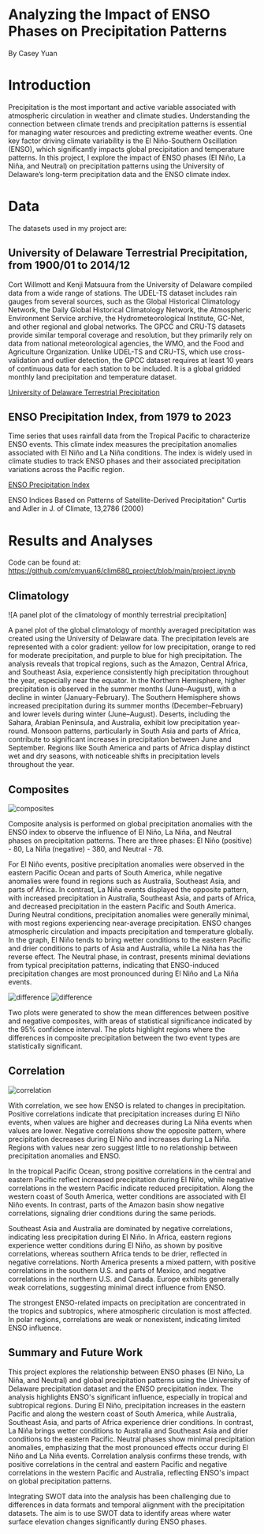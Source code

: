 # Analyzing the Impact of ENSO Phases on Precipitation Patterns
By Casey Yuan
# Introduction
Precipitation is the most important and active variable associated with atmospheric circulation in weather and climate studies. Understanding the connection between climate trends and precipitation patterns is essential for managing water resources and predicting extreme weather events. One key factor driving climate variability is the El Niño-Southern Oscillation (ENSO), which significantly impacts global precipitation and temperature patterns. In this project, I explore the impact of ENSO phases (El Niño, La Niña, and Neutral) on precipitation patterns using the University of Delaware’s long-term precipitation data and the ENSO climate index.
# Data
The datasets used in my project are:
## University of Delaware Terrestrial Precipitation, from 1900/01 to 2014/12
Cort Willmott and Kenji Matsuura from the University of Delaware compiled data from a wide range of stations. The UDEL-TS dataset includes rain gauges from several sources, such as the Global Historical Climatology Network, the Daily Global Historical Climatology Network, the Atmospheric Environment Service archive, the Hydrometeorological Institute, GC-Net, and other regional and global networks. The GPCC and CRU-TS datasets provide similar temporal coverage and resolution, but they primarily rely on data from national meteorological agencies, the WMO, and the Food and Agriculture Organization. Unlike UDEL-TS and CRU-TS, which use cross-validation and outlier detection, the GPCC dataset requires at least 10 years of continuous data for each station to be included.
It is a global gridded monthly land precipitation and temperature dataset.

[University of Delaware Terrestrial Precipitation](https://psl.noaa.gov/data/gridded/data.UDel_AirT_Precip.html)

## ENSO Precipitation Index, from 1979 to 2023
Time series that uses rainfall data from the Tropical Pacific to characterize ENSO events. This climate index measures the precipitation anomalies associated with El Niño and La Niña conditions. The index is widely used in climate studies to track ENSO phases and their associated precipitation variations across the Pacific region.

[ENSO Precipitation Index](https://psl.noaa.gov/data/climateindices/list/)

ENSO Indices Based on Patterns of Satellite-Derived Precipitation" Curtis and Adler in J. of Climate, 13,2786 (2000)

# Results and Analyses
Code can be found at: https://github.com/cmyuan6/clim680_project/blob/main/project.ipynb
## Climatology

![A panel plot of the climatology of monthly terrestrial precipitation]

A panel plot of the global climatology of monthly averaged precipitation was created using the University of Delaware data. The precipitation levels are represented with a color gradient: yellow for low precipitation, orange to red for moderate precipitation, and purple to blue for high precipitation. The analysis reveals that tropical regions, such as the Amazon, Central Africa, and Southeast Asia, experience consistently high precipitation throughout the year, especially near the equator. In the Northern Hemisphere, higher precipitation is observed in the summer months (June–August), with a decline in winter (January–February). The Southern Hemisphere shows increased precipitation during its summer months (December–February) and lower levels during winter (June–August). Deserts, including the Sahara, Arabian Peninsula, and Australia, exhibit low precipitation year-round. Monsoon patterns, particularly in South Asia and parts of Africa, contribute to significant increases in precipitation between June and September. Regions like South America and parts of Africa display distinct wet and dry seasons, with noticeable shifts in precipitation levels throughout the year.

## Composites

![composites](https://github.com/cmyuan6/clim680_project/blob/main/composite.png)

Composite analysis is performed on global precipitation anomalies with the ENSO index to observe the influence of El Niño, La Niña, and Neutral phases on precipitation patterns. There are three phases: El Niño (positive) - 80, La Niña (negative) - 380, and Neutral - 78. 

For El Niño events, positive precipitation anomalies were observed in the eastern Pacific Ocean and parts of South America, while negative anomalies were found in regions such as Australia, Southeast Asia, and parts of Africa. In contrast, La Niña events displayed the opposite pattern, with increased precipitation in Australia, Southeast Asia, and parts of Africa, and decreased precipitation in the eastern Pacific and South America. During Neutral conditions, precipitation anomalies were generally minimal, with most regions experiencing near-average precipitation. ENSO changes atmospheric circulation and impacts precipitation and temperature globally. In the graph, El Niño tends to bring wetter conditions to the eastern Pacific and drier conditions to parts of Asia and Australia, while La Niña has the reverse effect. The Neutral phase, in contrast, presents minimal deviations from typical precipitation patterns, indicating that ENSO-induced precipitation changes are most pronounced during El Niño and La Niña events.

![difference](https://github.com/cmyuan6/clim680_project/blob/main/difference.png)
![difference](https://github.com/cmyuan6/clim680_project/blob/main/differences%20neg.png)

Two plots were generated to show the mean differences between positive and negative composites, with areas of statistical significance indicated by the 95% confidence interval. The plots highlight regions where the differences in composite precipitation between the two event types are statistically significant.

## Correlation

![correlation](https://github.com/cmyuan6/clim680_project/blob/main/correlation.png)

With correlation, we see how ENSO is related to changes in precipitation. Positive correlations indicate that precipitation increases during El Niño events, when values are higher and decreases during La Niña events when values are lower. Negative correlations show the opposite pattern, where precipitation decreases during El Niño and increases during La Niña. Regions with values near zero suggest little to no relationship between precipitation anomalies and ENSO.

In the tropical Pacific Ocean, strong positive correlations in the central and eastern Pacific reflect increased precipitation during El Niño, while negative correlations in the western Pacific indicate reduced precipitation. Along the western coast of South America, wetter conditions are associated with El Niño events. In contrast, parts of the Amazon basin show negative correlations, signaling drier conditions during the same periods.

Southeast Asia and Australia are dominated by negative correlations, indicating less precipitation during El Niño. In Africa, eastern regions experience wetter conditions during El Niño, as shown by positive correlations, whereas southern Africa tends to be drier, reflected in negative correlations. North America presents a mixed pattern, with positive correlations in the southern U.S. and parts of Mexico, and negative correlations in the northern U.S. and Canada. Europe exhibits generally weak correlations, suggesting minimal direct influence from ENSO.

The strongest ENSO-related impacts on precipitation are concentrated in the tropics and subtropics, where atmospheric circulation is most affected. In polar regions, correlations are weak or nonexistent, indicating limited ENSO influence.

## Summary and Future Work

This project explores the relationship between ENSO phases (El Niño, La Niña, and Neutral) and global precipitation patterns using the University of Delaware precipitation dataset and the ENSO precipitation index. The analysis highlights ENSO's significant influence, especially in tropical and subtropical regions. During El Niño, precipitation increases in the eastern Pacific and along the western coast of South America, while Australia, Southeast Asia, and parts of Africa experience drier conditions. In contrast, La Niña brings wetter conditions to Australia and Southeast Asia and drier conditions to the eastern Pacific. Neutral phases show minimal precipitation anomalies, emphasizing that the most pronounced effects occur during El Niño and La Niña events. Correlation analysis confirms these trends, with positive correlations in the central and eastern Pacific and negative correlations in the western Pacific and Australia, reflecting ENSO's impact on global precipitation patterns.

Integrating SWOT data into the analysis has been challenging due to differences in data formats and temporal alignment with the precipitation datasets. The aim is to use SWOT data to identify areas where water surface elevation changes significantly during ENSO phases.
